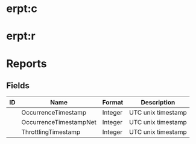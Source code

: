 # erpt:c

# erpt:r

# Reports

## Fields

| ID | Name                   | Format  | Description        |
| -- | ---------------------- | ------- | ------------------ |
|    | OccurrenceTimestamp    | Integer | UTC unix timestamp |
|    | OccurrenceTimestampNet | Integer | UTC unix timestamp |
|    | ThrottlingTimestamp    | Integer | UTC unix timestamp |
